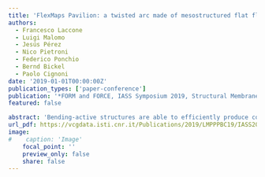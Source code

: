```yaml
---
title: 'FlexMaps Pavilion: a twisted arc made of mesostructured flat flexible panels'
authors:
  - Francesco Laccone
  - Luigi Malomo
  - Jesús Pérez
  - Nico Pietroni
  - Federico Ponchio
  - Bernd Bickel
  - Paolo Cignoni
date: '2019-01-01T00:00:00Z'
publication_types: ['paper-conference']
publication: '*FORM and FORCE, IASS Symposium 2019, Structural Membranes 2019*'
featured: false

abstract: 'Bending-active structures are able to efficiently produce complex curved shapes starting from flat panels. The desired deformation of the panels derives from the proper selection of their elastic properties. Optimized panels, called FlexMaps, are designed such that, once they are bent and assembled, the resulting static equilibrium configuration matches a desired input 3D shape. The FlexMaps elastic properties are controlled by locally varying spiraling geometric mesostructures, which are optimized in size and shape to match the global curvature (i.e., bending requests) of the target shape. The design pipeline starts from a quad mesh representing the input 3D shape, which determines the edge size and the total amount of spirals: every quad will embed one spiral. Then, an optimization algorithm tunes the geometry of the spirals by using a simplified pre-computed rod model. This rod model is derived from a non-linear regression algorithm which approximates the non-linear behavior of solid FEM spiral models subject to hundreds of load combinations. This innovative pipeline has been applied to the project of a lightweight plywood pavilion named FlexMaps Pavilion, which is a single-layer piecewise twisted arc that fits a bounding box of 3.90x3.96x3.25 meters.'
url_pdf: https://vcgdata.isti.cnr.it/Publications/2019/LMPPPBC19/IASS2019FlexMaps_Preprint.pdf
image:
#    caption: 'Image'
    focal_point: ''
    preview_only: false
    share: false
---
```

